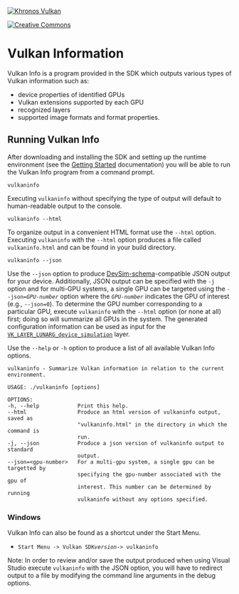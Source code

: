 <!-- markdownlint-disable MD041 -->
<!-- Copyright 2015-2019 LunarG, Inc. -->

[![Khronos Vulkan][1]][2]

[1]: https://vulkan.lunarg.com/img/Vulkan_100px_Dec16.png "https://www.khronos.org/vulkan/"
[2]: https://www.khronos.org/vulkan/

[![Creative Commons][3]][4]

[3]: https://i.creativecommons.org/l/by-nd/4.0/88x31.png "Creative Commons License"
[4]: https://creativecommons.org/licenses/by-nd/4.0/

# Vulkan Information

Vulkan Info is a program provided in the SDK which outputs various types of Vulkan information such as:
- device properties of identified GPUs
- Vulkan extensions supported by each GPU
- recognized layers
- supported image formats and format properties.

## Running Vulkan Info

After downloading and installing the SDK and setting up the runtime environment (see the [Getting Started](./getting_started.md#user-content-download-the-sdk) documentation) you will be able to run the Vulkan Info program from a command prompt.

```
vulkaninfo
```

Executing `vulkaninfo` without specifying the type of output will default to human-readable output to the console.

```
vulkaninfo --html
```

To organize output in a convenient HTML format use the `--html` option. Executing `vulkaninfo` with the `--html` option produces a file called `vulkaninfo.html` and can be found in your build directory.

```
vulkaninfo --json
```

 Use the `--json` option to produce [DevSim-schema](https://schema.khronos.org/vulkan/devsim_1_0_0.json)-compatible JSON output for your device. Additionally, JSON output can be specified with the `-j` option and for multi-GPU systems, a single GPU can be targeted using the `--json=`*`GPU-number`* option where the *`GPU-number`* indicates the GPU of interest (e.g., `--json=0`). To determine the GPU number corresponding to a particular GPU, execute `vulkaninfo` with the `--html` option (or none at all) first; doing so will summarize all GPUs in the system.
 The generated configuration information can be used as input for the [`VK_LAYER_LUNARG_device_simulation`](./device_simulation_layer.html) layer.


 Use the `--help` or `-h` option to produce a list of all available Vulkan Info options.
```
vulkaninfo - Summarize Vulkan information in relation to the current environment.

USAGE: ./vulkaninfo [options]

OPTIONS:
-h, --help            Print this help.
--html                Produce an html version of vulkaninfo output, saved as
                      "vulkaninfo.html" in the directory in which the command is
                      run.
-j, --json            Produce a json version of vulkaninfo output to standard
                      output.
--json=<gpu-number>   For a multi-gpu system, a single gpu can be targetted by
                      specifying the gpu-number associated with the gpu of
                      interest. This number can be determined by running
                      vulkaninfo without any options specified.
```

### Windows

Vulkan Info can also be found as a shortcut under the Start Menu.
* `Start Menu -> Vulkan SDK`*`version`*`-> vulkaninfo`

Note: In order to review and/or save the output produced when using Visual Studio execute `vulkaninfo` with the JSON option, you will have to redirect output to a file by modifying the command line arguments in the debug options.
